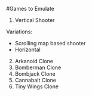 #Games to Emulate

1. Vertical Shooter

Variations:
* Scrolling map based shooter
* Horizontal

2. Arkanoid Clone
3. Bomberman Clone
4. Bombjack Clone
5. Cannabalt Clone
6. Tiny Wings Clone
